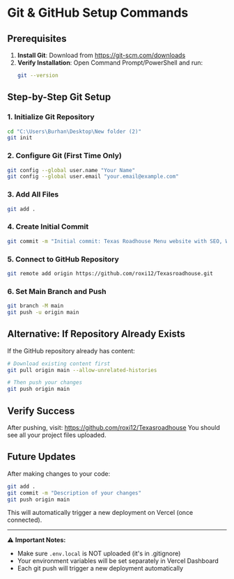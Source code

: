 # Git & GitHub Setup Commands

## Prerequisites
1. **Install Git**: Download from https://git-scm.com/downloads
2. **Verify Installation**: Open Command Prompt/PowerShell and run:
   ```bash
   git --version
   ```

## Step-by-Step Git Setup

### 1. Initialize Git Repository
```bash
cd "C:\Users\Burhan\Desktop\New folder (2)"
git init
```

### 2. Configure Git (First Time Only)
```bash
git config --global user.name "Your Name"
git config --global user.email "your.email@example.com"
```

### 3. Add All Files
```bash
git add .
```

### 4. Create Initial Commit
```bash
git commit -m "Initial commit: Texas Roadhouse Menu website with SEO, WordPress GraphQL, Google APIs, and Gemini coupons"
```

### 5. Connect to GitHub Repository
```bash
git remote add origin https://github.com/roxi12/Texasroadhouse.git
```

### 6. Set Main Branch and Push
```bash
git branch -M main
git push -u origin main
```

## Alternative: If Repository Already Exists
If the GitHub repository already has content:

```bash
# Download existing content first
git pull origin main --allow-unrelated-histories

# Then push your changes
git push origin main
```

## Verify Success
After pushing, visit: https://github.com/roxi12/Texasroadhouse
You should see all your project files uploaded.

## Future Updates
After making changes to your code:

```bash
git add .
git commit -m "Description of your changes"
git push origin main
```

This will automatically trigger a new deployment on Vercel (once connected).

---

⚠️ **Important Notes:**
- Make sure `.env.local` is NOT uploaded (it's in .gitignore)
- Your environment variables will be set separately in Vercel Dashboard
- Each git push will trigger a new deployment automatically
